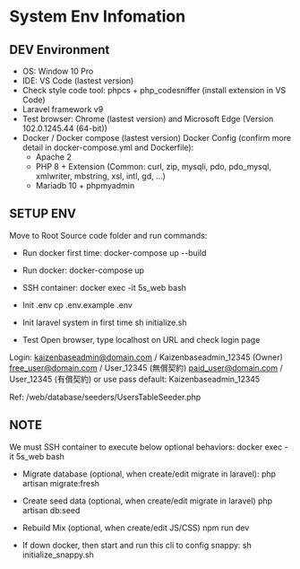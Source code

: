 # System Env Infomation

## DEV Environment

- OS: Window 10 Pro
- IDE: VS Code (lastest version)
- Check style code tool: phpcs + php_codesniffer (install extension in VS Code)
- Laravel framework v9
- Test browser: Chrome (lastest version) and Microsoft Edge (Version 102.0.1245.44 (64-bit))
- Docker / Docker compose (lastest version)
  Docker Config (confirm more detail in docker-compose.yml and Dockerfile):
    - Apache 2
    - PHP 8 + Extension (Common: curl, zip, mysqli, pdo, pdo_mysql, xmlwriter, mbstring, xsl, intl, gd, ...)
    - Mariadb 10 + phpmyadmin


## SETUP ENV
Move to Root Source code folder and run commands:

- Run docker first time:
docker-compose up --build

- Run docker:
docker-compose up

- SSH container:
docker exec -it 5s_web bash

- Init .env
cp .env.example .env

- Init laravel system in first time
sh initialize.sh

- Test
Open browser, type localhost on URL and check login page

Login:
kaizenbaseadmin@domain.com / Kaizenbaseadmin_12345 (Owner)
free_user@domain.com / User_12345 (無償契約)
paid_user@domain.com / User_12345 (有償契約)
or use pass default: Kaizenbaseadmin_12345

Ref: /web/database/seeders/UsersTableSeeder.php

## NOTE
We must SSH container to execute below optional behaviors:
docker exec -it 5s_web bash

- Migrate database (optional, when create/edit migrate in laravel):
php artisan migrate:fresh

- Create seed data (optional, when create/edit migrate in laravel)
php artisan db:seed

- Rebuild Mix (optional, when create/edit JS/CSS)
npm run dev

- If down docker, then start and run this cli to config snappy: 
sh initialize_snappy.sh 
